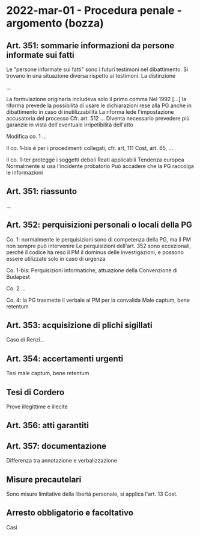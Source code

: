 <!-- vim: set spell spelllang=it : -->

<!-- inizio: 0 -->

# 2022-mar-01 - Procedura penale - argomento (bozza)

## Art. 351: sommarie informazioni da persone informate sui fatti

Le "persone informate sui fatti" sono i futuri testimoni nel dibattimento.  Si trovano in una situazione diversa rispetto ai testimoni.  La distinzione 

...

La formulazione originaria includeva solo il primo comma
Nel 1992 [...] la riforma prevede la possibilità di usare le dichiarazioni rese alla PG anche in dibattimento in caso di inutilizzabilità
La riforma lede l'impostazione accusatoria del processo
Cfr. art. 512 ...
Diventa necessario prevedere più garanzie in vista dell'eventuale irripetibilità dell'atto

Modifica co. 1 ...

Il co. 1-bis è per i procedimenti collegati, cfr. art, 111 Cost, art. 65, ...

Il co. 1-ter protegge i soggetti deboli
Reati applicabili
Tendenza europea
Normalmente si usa l'incidente probatorio
Può accadere che la PG raccolga le informazioni

## Art. 351: riassunto

...

## Art. 352: perquisizioni personali o locali della PG

Co. 1: normalmente le perquisizioni sono di competenza della PG, ma il PM non sempre può intervenire
Le perquisizioni dell'art. 352 sono eccezionali, perché il codice ha reso il PM il dominus delle investigazioni, e possono essere utilizzate solo in caso di urgenza

Co. 1-bis:
Perquisizioni informatiche, attuazione della Convenzione di Budapest

Co. 2 ...

Co. 4: la PG trasmette il verbale al PM per la convalida
Male captum, bene retentum

## Art. 353: acquisizione di plichi sigillati

Caso di Renzi...

## Art. 354: accertamenti urgenti

Tesi male captum, bene retentum

## Tesi di Cordero

Prove illegittime e illecite

## Art. 356: atti garantiti

## Art. 357: documentazione

Differenza tra annotazione e verbalizzazione

## Misure precautelari

Sono misure limitative della libertà personale, si applica l'art. 13 Cost.

## Arresto obbligatorio e facoltativo

Casi 
